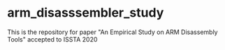# arm_disasssembler_study
This is the repository for paper "An Empirical Study on ARM Disassembly Tools" accepted to ISSTA 2020
